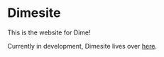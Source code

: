 # Dimesite
This is the website for Dime!

Currently in development, Dimesite lives over [here](http://dimesite-dev.herokuapp.com).
